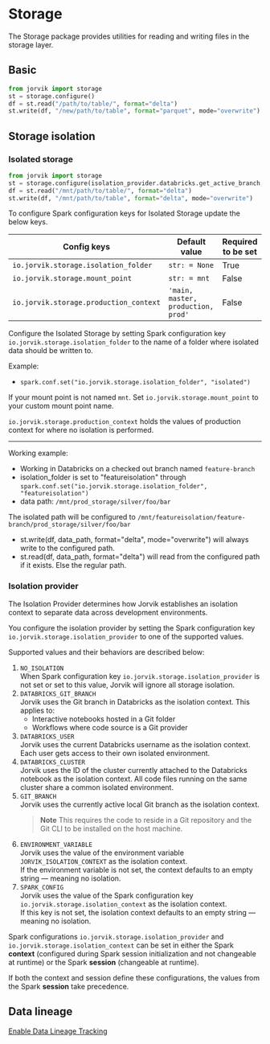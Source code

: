 # Storage
The Storage package provides utilities for reading and writing files in the storage layer.

## Basic
```python
from jorvik import storage
st = storage.configure()
df = st.read("/path/to/table/", format="delta")
st.write(df, "/new/path/to/table", format="parquet", mode="overwrite")
```

## Storage isolation

### Isolated storage
```python
from jorvik import storage
st = storage.configure(isolation_provider.databricks.get_active_branch, verbose=True, track_lineage=True)
df = st.read("/mnt/path/to/table/", format="delta")
st.write(df, "/mnt/path/to/table", format="delta", mode="overwrite")
```

To configure Spark configuration keys for Isolated Storage update the below keys.

| Config keys                               | Default value | Required to be set |
| --------                                  | -------       |----------- |
| `io.jorvik.storage.isolation_folder`      | `str: = None`          | True |
| `io.jorvik.storage.mount_point`           | `str: = mnt`         | False |           
| `io.jorvik.storage.production_context`    | `'main, master, production, prod'` | False |

Configure the Isolated Storage by setting Spark configuration key `io.jorvik.storage.isolation_folder` to the name of a folder where isolated data should be written to. 

Example: 
* `spark.conf.set("io.jorvik.storage.isolation_folder", "isolated")`

If your mount point is not named `mnt`. Set `io.jorvik.storage.mount_point` to your custom mount point name.

`io.jorvik.storage.production_context` holds the values of production context for where no isolation is performed.

------------------
Working example:

* Working in Databricks on a checked out branch named `feature-branch`
* isolation_folder is set to "featureisolation" through `spark.conf.set("io.jorvik.storage.isolation_folder", "featureisolation")`
* data path: `/mnt/prod_storage/silver/foo/bar`

The isolated path will be configured to `/mnt/featureisolation/feature-branch/prod_storage/silver/foo/bar`

* st.write(df, data_path, format="delta", mode="overwrite") will always write to the configured path.
* st.read(df, data_path, format="delta") will read from the configured path if it exists. Else the regular path.

### Isolation provider

The Isolation Provider determines how Jorvik establishes an isolation context to separate data across development environments.

You configure the isolation provider by setting the Spark configuration key `io.jorvik.storage.isolation_provider` to one of the supported values.

Supported values and their behaviors are described below:
1. `NO_ISOLATION`  
When Spark configuration key `io.jorvik.storage.isolation_provider` is not set or set to this value, Jorvik will ignore all storage isolation.
2. `DATABRICKS_GIT_BRANCH`  
Jorvik uses the Git branch in Databricks as the isolation context. This applies to:
    - Interactive notebooks hosted in a Git folder
    - Workflows where code source is a Git provider
3. `DATABRICKS_USER`  
Jorvik uses the current Databricks username as the isolation context. Each user gets access to their own isolated environment.
4. `DATABRICKS_CLUSTER`  
Jorvik uses the ID of the cluster currently attached to the Databricks notebook as the isolation context. All code files running on the same cluster share a common isolated environment.
5. `GIT_BRANCH`  
Jorvik uses the currently active local Git branch as the isolation context.
    > **Note** This requires the code to reside in a Git repository and the Git CLI to be installed on the host machine.
6. `ENVIRONMENT_VARIABLE`  
Jorvik uses the value of the environment variable `JORVIK_ISOLATION_CONTEXT` as the isolation context.  
If the environment variable is not set, the context defaults to an empty string — meaning no isolation.
7. `SPARK_CONFIG`  
Jorvik uses the value of the Spark configuration key `io.jorvik.storage.isolation_context` as the isolation context.  
If this key is not set, the isolation context defaults to an empty string — meaning no isolation.

Spark configurations `io.jorvik.storage.isolation_provider` and `io.jorvik.storage.isolation_context` can be set in either the Spark **context** (configured during Spark session initialization and not changeable at runtime) or the Spark **session** (changeable at runtime).

If both the context and session define these configurations, the values from the Spark **session** take precedence.

## Data lineage
[Enable Data Lineage Tracking](https://github.com/jorvik-io/jorvik/blob/main/jorvik/data_lineage/README.md)
